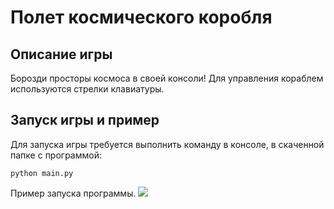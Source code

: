# Полет космического коробля
## Описание игры
Борозди просторы космоса в своей консоли!
Для управления кораблем используются стрелки клавиатуры.

## Запуск игры и пример
Для запуска игры требуется выполнить команду в консоле, в скаченной папке с программой:
```
python main.py
```
Пример запуска программы.
![](https://drive.google.com/uc?export=view&id=1ZpEpBncvd09m4UvOA6gpKViq2THuTMFZ)
